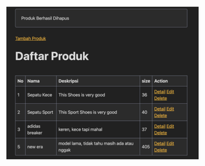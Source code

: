
![tampilan CRUD SYMFONY](https://github.com/patmadp16/simple-crud-simfony/blob/master/Screenshot%202025-08-27%20at%2017.09.56.png)
